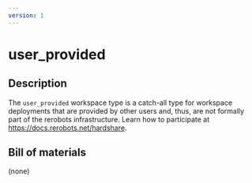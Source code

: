 ```yaml
---
version: 1
---
```


# user_provided

## Description

The `user_provided` workspace type is a catch-all type for workspace deployments
that are provided by other users and, thus, are not formally part of the
rerobots infrastructure.
Learn how to participate at <https://docs.rerobots.net/hardshare>.


## Bill of materials

(none)
